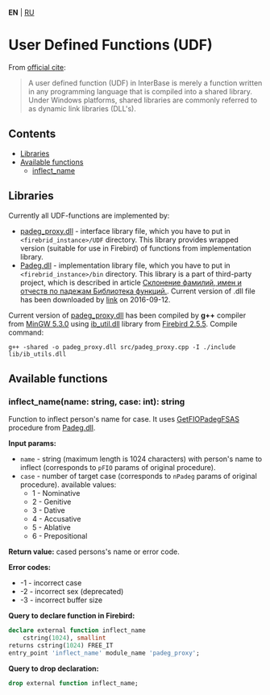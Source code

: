 **EN** | [RU][]

User Defined Functions (UDF)
============================


From [official cite][firebird]:
> A user defined function (UDF) in InterBase is merely a function written in any programming language that is compiled into a shared library. Under Windows platforms, shared libraries are commonly referred to as dynamic link libraries (DLL's).


Contents
--------
* [Libraries](#Libraries)
* [Available functions](#Available-functions)
    * [inflect_name](#inflect_namename-string-case-int-string)


Libraries
---------
Currently all UDF-functions are implemented by:
* [padeg_proxy.dll][] - interface library file, which you have to put in `<firebrid_instance>/UDF` directory. This library provides wrapped version (suitable for use in Firebird) of functions from implementation library.
* [Padeg.dll][] - implementation library file, which you have to put in `<firebrid_instance>/bin` directory.
This library is a part of third-party project, which is described in article [Склонение фамилий, имен и отчеств по падежам Библиотека функций.][padeg_source].
Current version of .dll file has been downloaded by [link](http://www.delphikingdom.ru/zip/Padeg.zip) on 2016-09-12.

Current version of [padeg_proxy.dll][] has been compiled by **g++** compiler from [MinGW 5.3.0][mingw] using [ib_util.dll][] library from [Firebird 2.5.5][firebird].
Compile command:
```shell
g++ -shared -o padeg_proxy.dll src/padeg_proxy.cpp -I ./include lib/ib_utils.dll
```


Available functions
-------------------

### inflect_name(name: string, case: int): string
Function to inflect person's name for case.
It uses [GetFIOPadegFSAS][] procedure from [Padeg.dll][].

**Input params:**
* `name` - string (maximum length is 1024 characters) with person's name to inflect (corresponds to `pFIO` params of original procedure).
* `case` - number of target case (corresponds to `nPadeg` params of original procedure).
available values:
    * 1 - Nominative
    * 2 - Genitive
    * 3 - Dative
    * 4 - Accusative
    * 5 - Ablative
    * 6 - Prepositional

**Return value:** cased persons's name or error code.

**Error codes:**
* -1 - incorrect case
* -2 - incorrect sex (deprecated)
* -3 - incorrect buffer size


**Query to declare function in Firebird:**
```sql
declare external function inflect_name
    cstring(1024), smallint
returns cstring(1024) FREE_IT
entry_point 'inflect_name' module_name 'padeg_proxy';
```

**Query to drop declaration:**
```sql
drop external function inflect_name;
```



[padeg_proxy.dll]: ./lib/padeg_proxy.dll
[Padeg.dll]: ./lib/Padeg.dll
[ib_util.dll]: ./lib/ib_util.dll
[mingw]: http://www.mingw.org/
[firebird]: http://www.firebirdsql.org/
[padeg_source]: http://www.delphikingdom.ru/asp/viewitem.asp?UrlItem=/mastering/poligon/webpadeg.htm#SubHeader_1762079927060
[GetFIOPadegFSAS]: http://www.delphikingdom.ru/asp/viewitem.asp?UrlItem=/mastering/poligon/webpadeg.htm#SubHeader_172811950154

[RU]: README_ru.md